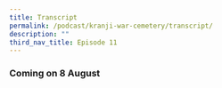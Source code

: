 ```yaml
---
title: Transcript
permalink: /podcast/kranji-war-cemetery/transcript/
description: ""
third_nav_title: Episode 11
---
```

### Coming on 8 August